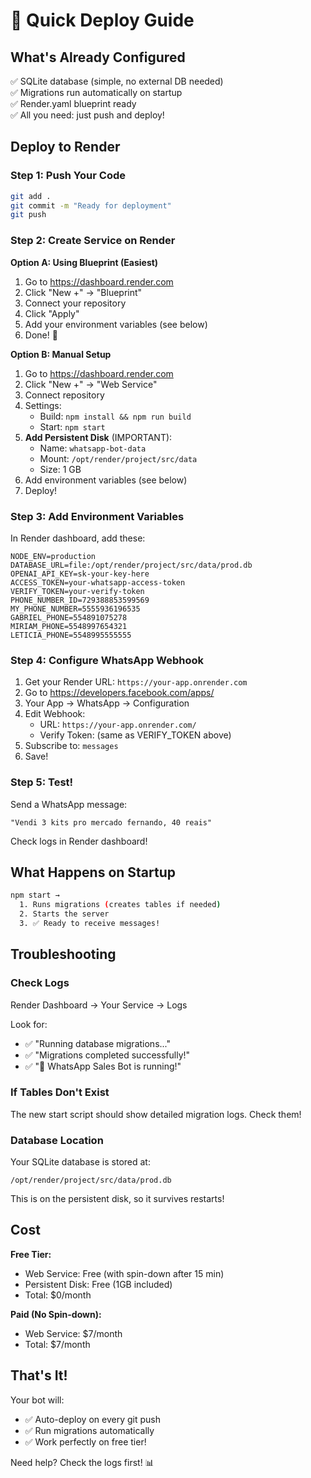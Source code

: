 # 🚀 Quick Deploy Guide

## What's Already Configured

✅ SQLite database (simple, no external DB needed)  
✅ Migrations run automatically on startup  
✅ Render.yaml blueprint ready  
✅ All you need: just push and deploy!  

## Deploy to Render

### Step 1: Push Your Code

```bash
git add .
git commit -m "Ready for deployment"
git push
```

### Step 2: Create Service on Render

**Option A: Using Blueprint (Easiest)**
1. Go to https://dashboard.render.com
2. Click "New +" → "Blueprint"
3. Connect your repository
4. Click "Apply"
5. Add your environment variables (see below)
6. Done! 🎉

**Option B: Manual Setup**
1. Go to https://dashboard.render.com
2. Click "New +" → "Web Service"
3. Connect repository
4. Settings:
   - Build: `npm install && npm run build`
   - Start: `npm start`
5. **Add Persistent Disk** (IMPORTANT):
   - Name: `whatsapp-bot-data`
   - Mount: `/opt/render/project/src/data`
   - Size: 1 GB
6. Add environment variables (see below)
7. Deploy!

### Step 3: Add Environment Variables

In Render dashboard, add these:

```
NODE_ENV=production
DATABASE_URL=file:/opt/render/project/src/data/prod.db
OPENAI_API_KEY=sk-your-key-here
ACCESS_TOKEN=your-whatsapp-access-token
VERIFY_TOKEN=your-verify-token
PHONE_NUMBER_ID=729388853599569
MY_PHONE_NUMBER=5555936196535
GABRIEL_PHONE=554891075278
MIRIAM_PHONE=5548997654321
LETICIA_PHONE=5548995555555
```

### Step 4: Configure WhatsApp Webhook

1. Get your Render URL: `https://your-app.onrender.com`
2. Go to https://developers.facebook.com/apps/
3. Your App → WhatsApp → Configuration
4. Edit Webhook:
   - URL: `https://your-app.onrender.com/`
   - Verify Token: (same as VERIFY_TOKEN above)
5. Subscribe to: `messages`
6. Save!

### Step 5: Test!

Send a WhatsApp message:
```
"Vendi 3 kits pro mercado fernando, 40 reais"
```

Check logs in Render dashboard!

## What Happens on Startup

```bash
npm start →
  1. Runs migrations (creates tables if needed)
  2. Starts the server
  3. ✅ Ready to receive messages!
```

## Troubleshooting

### Check Logs
Render Dashboard → Your Service → Logs

Look for:
- ✅ "Running database migrations..."
- ✅ "Migrations completed successfully!"
- ✅ "🚀 WhatsApp Sales Bot is running!"

### If Tables Don't Exist

The new start script should show detailed migration logs. Check them!

### Database Location

Your SQLite database is stored at:
```
/opt/render/project/src/data/prod.db
```

This is on the persistent disk, so it survives restarts!

## Cost

**Free Tier:**
- Web Service: Free (with spin-down after 15 min)
- Persistent Disk: Free (1GB included)
- Total: $0/month

**Paid (No Spin-down):**
- Web Service: $7/month
- Total: $7/month

## That's It!

Your bot will:
- ✅ Auto-deploy on every git push
- ✅ Run migrations automatically
- ✅ Work perfectly on free tier!

Need help? Check the logs first! 📊

